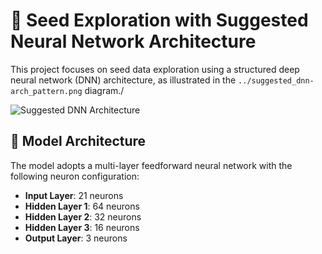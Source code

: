 # 🌱 Seed Exploration with Suggested Neural Network Architecture

This project focuses on seed data exploration using a structured deep neural network (DNN) architecture, as illustrated in the `../suggested_dnn-arch_pattern.png` diagram./

![Suggested DNN Architecture](../suggested_dnn-arch_pattern)

## 🧠 Model Architecture

The model adopts a multi-layer feedforward neural network with the following neuron configuration:

- **Input Layer**: 21 neurons  
- **Hidden Layer 1**: 64 neurons  
- **Hidden Layer 2**: 32 neurons  
- **Hidden Layer 3**: 16 neurons  
- **Output Layer**: 3 neurons
